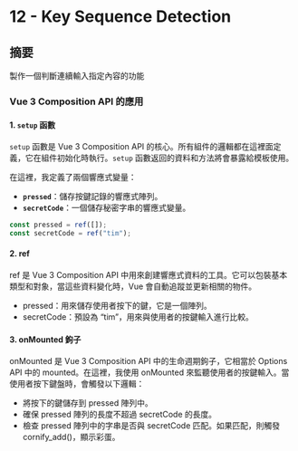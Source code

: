 # 12 -  Key Sequence Detection

## 摘要
製作一個判斷連續輸入指定內容的功能

### Vue 3 Composition API 的應用

#### 1. `setup` 函數
`setup` 函數是 Vue 3 Composition API 的核心。所有組件的邏輯都在這裡面定義，它在組件初始化時執行。`setup` 函數返回的資料和方法將會暴露給模板使用。

在這裡，我定義了兩個響應式變量：
- **`pressed`**：儲存按鍵記錄的響應式陣列。
- **`secretCode`**：一個儲存秘密字串的響應式變量。

```javascript
const pressed = ref([]);
const secretCode = ref("tim");
```

#### 2. ref

ref 是 Vue 3 Composition API 中用來創建響應式資料的工具。它可以包裝基本類型和對象，當這些資料變化時，Vue 會自動追蹤並更新相關的物件。

- pressed：用來儲存使用者按下的鍵，它是一個陣列。
- secretCode：預設為 “tim”，用來與使用者的按鍵輸入進行比較。

#### 3. onMounted 鉤子

onMounted 是 Vue 3 Composition API 中的生命週期鉤子，它相當於 Options API 中的 mounted。在這裡，我使用 onMounted 來監聽使用者的按鍵輸入。當使用者按下鍵盤時，會觸發以下邏輯：

- 將按下的鍵儲存到 pressed 陣列中。
- 確保 pressed 陣列的長度不超過 secretCode 的長度。
- 檢查 pressed 陣列中的字串是否與 secretCode 匹配。如果匹配，則觸發 cornify_add()，顯示彩蛋。